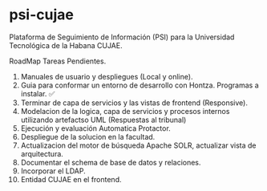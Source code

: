 # psi-cujae

Plataforma de Seguimiento de Información (PSI) para la Universidad Tecnológica de la Habana CUJAE.

RoadMap Tareas Pendientes.

1. Manuales de usuario y despliegues (Local y online).
2. Guia para conformar un entorno de desarrollo con Hontza. Programas a instalar. ✅
3. Terminar de capa de servicios y las vistas de frontend (Responsive).
4. Modelacion de la logica, capa de servicios y procesos internos utilizando artefactso UML (Respuestas al tribunal)
5. Ejecución y evaluación Automatica Protactor.
6. Despliegue de la solucion en la facultad.
7. Actualizacion del motor de búsqueda Apache SOLR, actualizar vista de arquitectura.
8. Documentar el schema de base de datos y relaciones.
9. Incorporar el LDAP.
10. Entidad CUJAE en el frontend.
